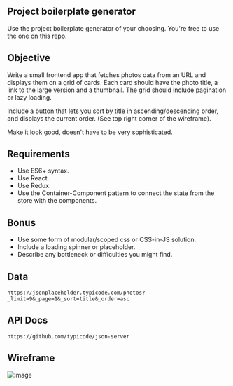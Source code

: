 ## Project boilerplate generator

Use the project boilerplate generator of your choosing. You're free to use the one on this repo.

## Objective

Write a small frontend app that fetches photos data from an URL and displays them on a grid of cards. Each card should have the photo title, a link to the large version and a thumbnail. The grid should include pagination or lazy loading.

Include a button that lets you sort by title in ascending/descending order, and displays the current order. (See top right corner of the wireframe).

Make it look good, doesn't have to be very sophisticated.

## Requirements

* Use ES6+ syntax.
* Use React.
* Use Redux.
* Use the Container-Component pattern to connect the state from the store with the components.

## Bonus

* Use some form of modular/scoped css or CSS-in-JS solution.
* Include a loading spinner or placeholder.
* Describe any bottleneck or difficulties you might find.

## Data

`https://jsonplaceholder.typicode.com/photos?_limit=9&_page=1&_sort=title&_order=asc`

## API Docs

`https://github.com/typicode/json-server`

## Wireframe

![image](https://raw.githubusercontent.com/Vizzuality/coding-challenge-examples/cards-grid/public/images/grid-wireframe.png)
